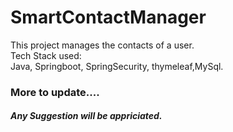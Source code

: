 # SmartContactManager
This project manages the contacts of a user.
<br>
Tech Stack used:
<br>
Java, Springboot, SpringSecurity, thymeleaf,MySql.
<br>
<h3>More to update....</h3>
<h5>Any Suggestion will be appriciated.</h5>
